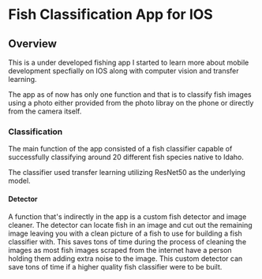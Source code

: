 # Fish Classification App for IOS

## Overview
This is a under developed fishing app I started to learn more about mobile development specfially on IOS along with computer vision and transfer learning.</br>

The app as of now has only one function and that is to classify fish images using a photo either provided from the photo libray on the phone or directly from the camera itself.


### Classification

The main function of the app consisted of a fish classifier capable of successfully classifying around 20 different fish species native to Idaho.

The classifier used transfer learning utilizing ResNet50 as the underlying model. 

#### Detector

A function that's indirectly in the app is a custom fish detector and image cleaner. The detector can locate fish in an image and cut out the remaining image leaving you with a 
clean picture of a fish to use for building a fish classifier with. This saves tons of time during the process of cleaning the images as most fish images scraped from the internet
have a person holding them adding extra noise to the image. This custom detector can save tons of time if a higher quality fish classifier were to be built.


